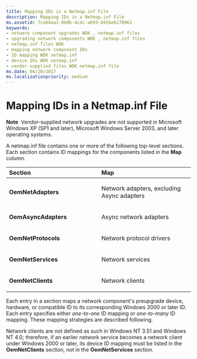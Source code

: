 ```yaml
---
title: Mapping IDs in a Netmap.inf File
description: Mapping IDs in a Netmap.inf File
ms.assetid: 7cab4aa1-8b0b-4cdc-a093-b91be6170961
keywords:
- network component upgrades WDK , netmap.inf files
- upgrading network components WDK , netmap.inf files
- netmap.inf files WDK
- mapping network component IDs
- ID mapping WDK netmap.inf
- device IDs WDK netmap.inf
- vendor-supplied files WDK netmap.inf file
ms.date: 04/20/2017
ms.localizationpriority: medium
---
```


# Mapping IDs in a Netmap.inf File





**Note**  Vendor-supplied network upgrades are not supported in Microsoft Windows XP (SP1 and later), Microsoft Windows Server 2003, and later operating systems.

 

A netmap.inf file contains one or more of the following top-level sections. Each section contains ID mappings for the components listed in the **Map** column.

<table>
<colgroup>
<col width="50%" />
<col width="50%" />
</colgroup>
<thead>
<tr class="header">
<th align="left">Section</th>
<th align="left">Map</th>
</tr>
</thead>
<tbody>
<tr class="odd">
<td align="left"><p><strong>OemNetAdapters</strong></p></td>
<td align="left"><p>Network adapters, excluding Async adapters</p></td>
</tr>
<tr class="even">
<td align="left"><p><strong>OemAsyncAdapters</strong></p></td>
<td align="left"><p>Async network adapters</p></td>
</tr>
<tr class="odd">
<td align="left"><p><strong>OemNetProtocols</strong></p></td>
<td align="left"><p>Network protocol drivers</p></td>
</tr>
<tr class="even">
<td align="left"><p><strong>OemNetServices</strong></p></td>
<td align="left"><p>Network services</p></td>
</tr>
<tr class="odd">
<td align="left"><p><strong>OemNetClients</strong></p></td>
<td align="left"><p>Network clients</p></td>
</tr>
</tbody>
</table>

 

Each entry in a section maps a network component's preupgrade device, hardware, or compatible ID to its corresponding Windows 2000 or later ID. Each entry specifies either *one-to-one* ID mapping or *one-to-many* ID mapping. These mapping strategies are described following.

Network clients are not defined as such in Windows NT 3.51 and Windows NT 4.0; therefore, if an earlier network service becomes a network client under Windows 2000 or later, its device ID mapping must be listed in the **OemNetClients** section, not in the **OemNetServices** section.

 

 





